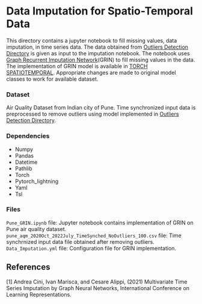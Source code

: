 # Data Imputation for Spatio-Temporal Data

This directory contains a jupyter notebook to fill missing values, data imputation, in time series data. The data obtained from [Outliers Detection Directory](https://github.com/datakaveri/analytics-notebooks/tree/main/Air-Quality/Outliers%20Detection) is given as input to the imputation notebook. The notebook uses [Graph Recurrent Imputation Network](https://arxiv.org/pdf/2108.00298.pdf)(GRIN) to fill missing values in the data. The implementation of GRIN model is available in [TORCH SPATIOTEMPORAL](https://torch-spatiotemporal.readthedocs.io/en/latest/index.html). Appropriate changes are made to original model classes to work for available dataset.

### Dataset
Air Quality Dataset from Indian city of Pune. Time synchronized input data is preprocessed to remove outliers using model implemented in [Outliers Detection Directory](https://github.com/datakaveri/analytics-notebooks/tree/main/Air-Quality/Outliers%20Detection).

### Dependencies
- Numpy
- Pandas
- Datetime
- Pathlib
- Torch
- Pytorch_lightning
- Yaml
- Tsl

### Files
`Pune_GRIN.ipynb` file: Jupyter notebook contains implementation of GRIN on Pune air quality dataset.\
`pune_aqm_2020Oct_2022July_TimeSynched_NoOutliers_100.csv` file: Time synchrnized input data file obtained after removing outliers.\
`Data_Imputation.yml` file: Configuration file for GRIN implementation.

## References
<a id="1">[1]</a> 
Andrea Cini, Ivan Marisca, and Cesare Alippi, (2021)
Multivariate Time Series Imputation by Graph Neural Networks,
International Conference on Learning Representations.
